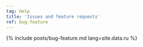 ```yaml
---
tag: Help
title: 'Issues and feature requests'
ref: bug-feature
---
```


{% include posts/bug-feature.md lang=site.data.ru %}
